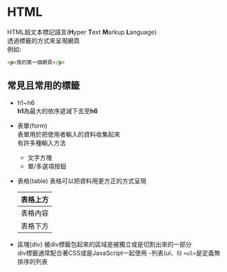 # HTML
HTML超文本標記語言(**H**yper **T**ext **M**arkup **L**anguage)\
透過標籤的方式來呈現網頁\
例如:
```html
<p>我的第一個網頁</p>
```
## 常見且常用的標籤
- h1~h6\
   **h1**為最大的依序遞減下去至**h6**
   
- 表單(form)\
  表單用於把使用者輸入的資料收集起來\
  有許多種輸入方法
  - 文字方塊
  - 單/多選項按鈕
- 表格(table)
  表格可以把資料用更方正的方式呈現
	<table>
		<thead>
			<tr>
				<th>表格上方</th>
			</tr>
		</thead>
		<tbody>
			<tr>
				<td>表格內容</td>
			</tr>
			<tr>
				<td>表格下方</td>
			</tr>
		</tbody>
	</table>
- 區塊(div)
        被div標籤包起來的區域是被獨立或是切割出來的一部分\
	div標籤通常配合著CSS或是JavaScript一起使用
-列表(ul、li)
	`<ul>`是定義無排序的列表
		
		
		
		
